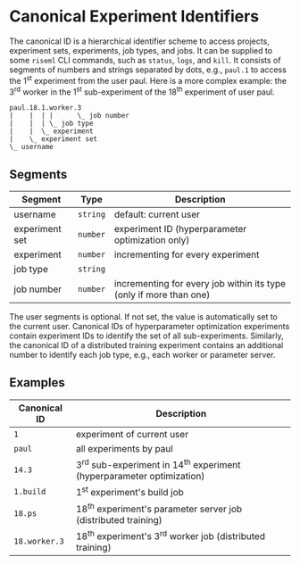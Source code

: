 # Canonical Experiment Identifiers

The canonical ID is a hierarchical identifier scheme to access projects, experiment sets, experiments, job types, and jobs.
It can be supplied to some ```riseml``` CLI commands, such as ```status```, ```logs```, and ```kill```.
It consists of segments of numbers and strings separated by dots, e.g., ```paul.1``` to access the 1<sup>st</sup> experiment from the user paul.
Here is a more complex example: the 3<sup>rd</sup> worker in the 1<sup>st</sup> sub-experiment of the 18<sup>th</sup> experiment of user paul.

```
paul.18.1.worker.3
|    |  | |      \_ job number
|    |  | \_ job type
|    |  \_ experiment
|    \_ experiment set
\_ username
```

## Segments

| Segment        | Type         | Description                                                        |
| -------------- | -------------|------------------------------------------------------------------- |
| username       | ```string``` | default: current user                                              |
| experiment set | ```number``` | experiment ID (hyperparameter optimization only)                   |
| experiment     | ```number``` | incrementing for every experiment                                  |
| job type       | ```string``` |                                                                    |
| job number     | ```number``` | incrementing for every job within its type (only if more than one) |

The user segments is optional.
If not set, the value is automatically set to the current user.
Canonical IDs of hyperparameter optimization experiments contain experiment IDs to identify the set of all sub-experiments.
Similarly, the canonical ID of a distributed training experiment contains an additional number to identify each job type, e.g., each worker or parameter server.

## Examples

| Canonical ID          | Description                                                                      |
| --------------------- | -------------------------------------------------------------------------------- |
| ```1```               | experiment of current user                                                       |
| ```paul```            | all experiments by paul                                                          |
| ```14.3```            | 3<sup>rd</sup> sub-experiment in 14<sup>th</sup> experiment (hyperparameter optimization) |
| ```1.build```         | 1<sup>st</sup> experiment's build job                                            |
| ```18.ps```           | 18<sup>th</sup> experiment's parameter server job (distributed training)         |
| ```18.worker.3```     | 18<sup>th</sup> experiment's 3<sup>rd</sup> worker job (distributed training)    |
